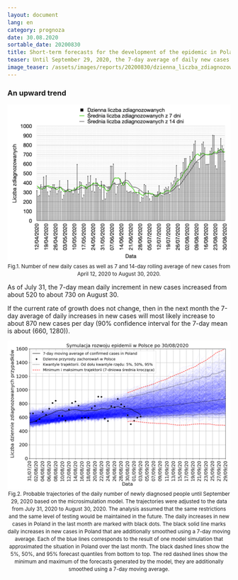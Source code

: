 ```yaml
---
layout: document
lang: en
category: prognoza
date: 30.08.2020
sortable_date: 20200830
title: Short-term forecasts for the development of the epidemic in Poland after August 30, 2020
teaser: Until September 29, 2020, the 7-day average of daily new cases in Poland may increase to around 870 from the current level of around 730.
image_teaser: /assets/images/reports/20200830/dzienna_liczba_zdiagnozowanych_20200830_pl.png   
---
```


<h3>An upward trend</h3>

<div style="text-align: center" class="row 90%">
    <span class="image fit">
    <img src="/assets/images/reports/20200830/dzienna_liczba_zdiagnozowanych_20200830_pl.png" style="display: block; margin: 0 auto;"/>
    </span>
    <small>Fig.1. Number of new daily cases as well as 7 and 14-day rolling average of new cases from April 12, 2020 to August 30, 2020.
</small>
</div>

<p>As of July 31, the 7-day mean daily increment in new cases increased from about 520 to about 730 on August 30.</p>
<p>If the current rate of growth does not change, then in the next month the 7-day average of daily increases in new cases will most likely increase to about 870 new cases per day (90% confidence interval for the 7-day mean is about (660, 1280)).</p>

<div style="text-align: center" class="row 90%">
    <span class="image fit">
    <img src="/assets/images/reports/20200830/prognoza_pojedyncze_wiazki_30082020_backtracking_q0.6_pl.png" style="display: block; margin: 0 auto;"/>
    </span>
    <small>Fig.2. Probable trajectories of the daily number of newly diagnosed people until September 29, 2020 based on the microsimulation model. The trajectories were adjusted to the data from July 31, 2020 to August 30, 2020. The analysis assumed that the same restrictions and the same level of testing would be maintained in the future. The daily increases in new cases in Poland in the last month are marked with black dots. The black solid line marks daily increases in new cases in Poland that are additionally smoothed using a 7-day moving average. Each of the blue lines corresponds to the result of one model simulation that approximated the situation in Poland over the last month. The black dashed lines show the 5%, 50%, and 95% forecast quantiles from bottom to top. The red dashed lines show the minimum and maximum of the forecasts generated by the model, they are additionally smoothed using a 7-day moving average.
</small>
</div>
